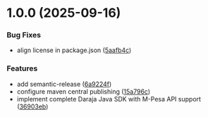 # 1.0.0 (2025-09-16)


### Bug Fixes

* align license in package.json ([5aafb4c](https://github.com/wmnjuguna/daraja-java-sdk/commit/5aafb4c4aba0319daeaf6de5fbc053237c6f3e05))


### Features

* add semantic-release ([6a9224f](https://github.com/wmnjuguna/daraja-java-sdk/commit/6a9224f3a35a669fb6fa59402a49e80c2ab50be8))
* configure maven central publishing ([15a796c](https://github.com/wmnjuguna/daraja-java-sdk/commit/15a796c95102621af541799758e2164ec7759a6f))
* implement complete Daraja Java SDK with M-Pesa API support ([36903eb](https://github.com/wmnjuguna/daraja-java-sdk/commit/36903eb063ca405cf69d0fe22869962add8d86d1))
